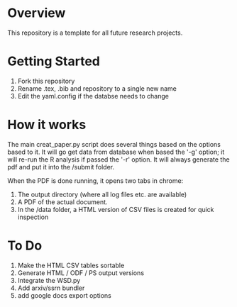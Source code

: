 Overview 
========
This repository is a template for all future research 
projects.  


Getting Started
===============

1. Fork this repository
2. Rename .tex, .bib and repository to a single new name 
3. Edit the yaml.config if the databse needs to change 


How it works
============

The main creat_paper.py script does several things based on the options 
based to it. It will go get data from database when based the '-g' option; 
it will re-run the R analysis if passed the '-r' option. It will always
generate the pdf and put it into the /submit folder.  

When the PDF is done running, it opens two tabs in chrome: 
1. The output directory (where all log files etc. are available)
2. A PDF of the actual document. 
3. In the /data folder, a HTML version of CSV files is created for quick inspection 

To Do
=====
1. Make the HTML CSV tables sortable 
2. Generate HTML / ODF / PS output versions 
3. Integrate the WSD.py
4. Add arxiv/ssrn bundler 
5. add google docs export options 

